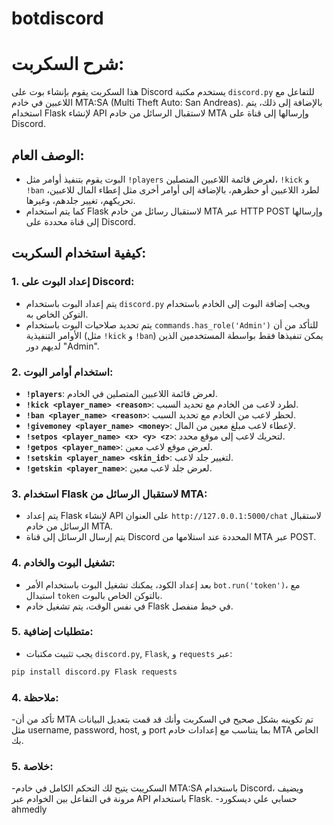 # botdiscord

# شرح السكربت:

هذا السكربت يقوم بإنشاء بوت على Discord يستخدم مكتبة `discord.py` للتفاعل مع اللاعبين في خادم MTA:SA (Multi Theft Auto: San Andreas). بالإضافة إلى ذلك، يتم استخدام Flask لإنشاء API لاستقبال الرسائل من خادم MTA وإرسالها إلى قناة على Discord.

## الوصف العام:
- البوت يقوم بتنفيذ أوامر مثل `!players` لعرض قائمة اللاعبين المتصلين، `!kick` و `!ban` لطرد اللاعبين أو حظرهم، بالإضافة إلى أوامر أخرى مثل إعطاء المال للاعبين، تحريكهم، تغيير جلدهم، وغيرها.
- كما يتم استخدام Flask لاستقبال رسائل من خادم MTA عبر HTTP POST وإرسالها إلى قناة محددة على Discord.

## كيفية استخدام السكربت:

### 1. **إعداد البوت على Discord:**
- يتم إعداد البوت باستخدام `discord.py` ويجب إضافة البوت إلى الخادم باستخدام التوكن الخاص به.
- يتم تحديد صلاحيات البوت باستخدام `commands.has_role('Admin')` للتأكد من أن الأوامر التنفيذية (مثل `!kick` و `!ban`) يمكن تنفيذها فقط بواسطة المستخدمين الذين لديهم دور "Admin".

### 2. **استخدام أوامر البوت:**
- **`!players`**: لعرض قائمة اللاعبين المتصلين في الخادم.
- **`!kick <player_name> <reason>`**: لطرد لاعب من الخادم مع تحديد السبب.
- **`!ban <player_name> <reason>`**: لحظر لاعب من الخادم مع تحديد السبب.
- **`!givemoney <player_name> <money>`**: لإعطاء لاعب مبلغ معين من المال.
- **`!setpos <player_name> <x> <y> <z>`**: لتحريك لاعب إلى موقع محدد.
- **`!getpos <player_name>`**: لعرض موقع لاعب معين.
- **`!setskin <player_name> <skin_id>`**: لتغيير جلد لاعب.
- **`!getskin <player_name>`**: لعرض جلد لاعب معين.

### 3. **استخدام Flask لاستقبال الرسائل من MTA:**
- يتم إعداد Flask لإنشاء API على العنوان `http://127.0.0.1:5000/chat` لاستقبال الرسائل من خادم MTA.
- يتم إرسال الرسائل إلى قناة Discord المحددة عند استلامها من MTA عبر POST.

### 4. **تشغيل البوت والخادم:**
- بعد إعداد الكود، يمكنك تشغيل البوت باستخدام الأمر `bot.run('token')`، مع استبدال `token` بالتوكن الخاص بالبوت.
- في نفس الوقت، يتم تشغيل خادم Flask في خيط منفصل.

### 5. **متطلبات إضافية:**
- يجب تثبيت مكتبات `discord.py`, `Flask`, و `requests` عبر:
```bash
pip install discord.py Flask requests
```
### 4. **ملاحظة:**

-تأكد من أن MTA تم تكوينه بشكل صحيح في السكربت وأنك قد قمت بتعديل البيانات مثل username, password, host, و port بما يتناسب مع إعدادات خادم MTA الخاص بك.

### 5. **خلاصة:**
-السكريبت يتيح لك التحكم الكامل في خادم MTA:SA باستخدام Discord، ويضيف مرونة في التفاعل بين الخوادم عبر API باستخدام Flask.
-حسابي علي ديسكورد ahmedly










